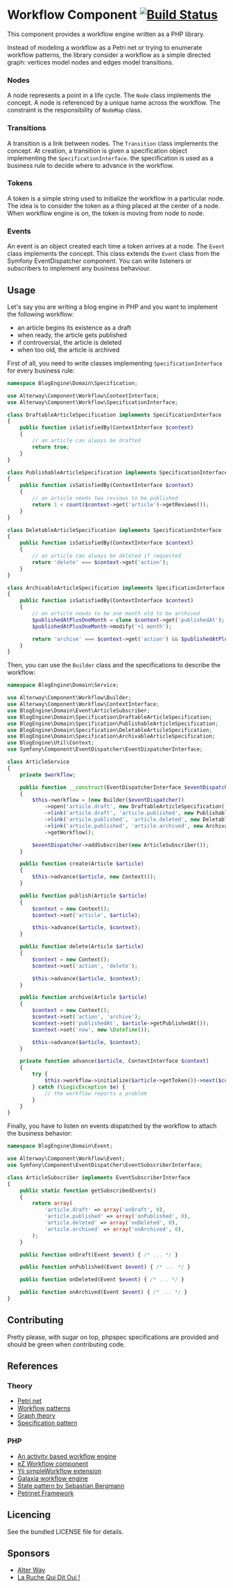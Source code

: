 # Workflow Component [![Build Status](https://travis-ci.org/alterway/component-workflow.png?branch=master)](https://travis-ci.org/alterway/component-workflow)

This component provides a workflow engine written as a PHP library.

Instead of modeling a workflow as a Petri net or trying to enumerate workflow patterns, the library consider a workflow as a simple directed graph: vertices model nodes and edges model transitions.

### Nodes

A node represents a point in a life cycle.
The `Node` class implements the concept.
A node is referenced by a unique name across the workflow.
The constraint is the responsibility of `NodeMap` class.

### Transitions

A transition is a link between nodes.
The `Transition` class implements the concept.
At creation, a transition is given a specification object implementing the `SpecificationInterface`.
the specification is used as a business rule to decide where to advance in the workflow.

### Tokens

A token is a simple string used to initialize the workflow in a particular node.
The idea is to consider the token as a thing placed at the center of a node.
When workflow engine is on, the token is moving from node to node.

### Events

An event is an object created each time a token arrives at a node.
The `Event` class implements the concept.
This class extends the `Event` class from the Symfony EventDispatcher component.
You can write listeners or subscribers to implement any business behaviour.

## Usage

Let's say you are writing a blog engine in PHP and you want to implement the following workflow:
* an article begins its existence as a draft
* when ready, the article gets published
* if controversial, the article is deleted
* when too old, the article is archived

First of all, you need to write classes implementing `SpecificationInterface` for every business rule:
```php
namespace BlogEngine\Domain\Specification;

use Alterway\Component\Workflow\ContextInterface;
use Alterway\Component\Workflow\SpecificationInterface;

class DraftableArticleSpecification implements SpecificationInterface
{
    public function isSatisfiedBy(ContextInterface $context)
    {
        // an article can always be drafted
        return true;
    }
}

class PublishableArticleSpecification implements SpecificationInterface
{
    public function isSatisfiedBy(ContextInterface $context)
    {
        // an article needs two reviews to be published
        return 1 < count($context->get('article')->getReviews());
    }
}

class DeletableArticleSpecification implements SpecificationInterface
{
    public function isSatisfiedBy(ContextInterface $context)
    {
        // an article can always be deleted if requested
        return 'delete' === $context->get('action');
    }
}

class ArchivableArticleSpecification implements SpecificationInterface
{
    public function isSatisfiedBy(ContextInterface $context)
    {
        // an article needs to be one month old to be archived
        $publishedAtPlusOneMonth = clone $context->get('publishedAt');
        $publishedAtPlusOneMonth->modify('+1 month');

        return 'archive' === $context->get('action') && $publishedAtPlusOneMonth < $context->get('now');
    }
}
```

Then, you can use the `Builder` class and the specifications to describe the workflow:
```php
namespace BlogEngine\Domain\Service;

use Alterway\Component\Workflow\Builder;
use Alterway\Component\Workflow\ContextInterface;
use BlogEngine\Domain\Event\ArticleSubscriber;
use BlogEngine\Domain\Specification\DraftableArticleSpecification;
use BlogEngine\Domain\Specification\PublishableArticleSpecification;
use BlogEngine\Domain\Specification\DeletableArticleSpecification;
use BlogEngine\Domain\Specification\ArchivableArticleSpecification;
use BlogEngine\Util\Context;
use Symfony\Component\EventDispatcher\EventDispatcherInterface;

class ArticleService
{
    private $workflow;

    public function __construct(EventDispatcherInterface $eventDispatcher)
    {
        $this->workflow = (new Builder($eventDispatcher))
            ->open('article.draft', new DraftableArticleSpecification())
            ->link('article.draft', 'article.published', new PublishableArticleSpecification())
            ->link('article.published', 'article.deleted', new DeletableArticleSpecification())
            ->link('article.published', 'article.archived', new ArchivableArticleSpecification())
            ->getWorkflow();

        $eventDispatcher->addSubscriber(new ArticleSubscriber());
    }

    public function create(Article $article)
    {
        $this->advance($article, new Context());
    }

    public function publish(Article $article)
    {
        $context = new Context();
        $context->set('article', $article);

        $this->advance($article, $context);
    }

    public function delete(Article $article)
    {
        $context = new Context();
        $context->set('action', 'delete');

        $this->advance($article, $context);
    }

    public function archive(Article $article)
    {
        $context = new Context();
        $context->set('action', 'archive');
        $context->set('publishedAt', $article->getPublishedAt());
        $context->set('now', new \DateTime());

        $this->advance($article, $context);
    }

    private function advance($article, ContextInterface $context)
    {
        try {
            $this->workflow->initialize($article->getToken())->next($context);
        } catch (\LogicException $e) {
            // the workflow reports a problem
        }
    }
}
```

Finally, you have to listen on events dispatched by the workflow to attach the business behavior:
```php
namespace BlogEngine\Domain\Event;

use Alterway\Component\Workflow\Event;
use Symfony\Component\EventDispatcher\EventSubscriberInterface;

class ArticleSubscriber implements EventSubscriberInterface
{
    public static function getSubscribedEvents()
    {
        return array(
            'article.draft' => array('onDraft', 0),
            'article.published' => array('onPublished', 0),
            'article.deleted' => array('onDeleted', 0),
            'article.archived' => array('onArchived', 0),
        );
    }

    public function onDraft(Event $event) { /* ... */ }

    public function onPublished(Event $event) { /* ... */ }

    public function onDeleted(Event $event) { /* ... */ }

    public function onArchived(Event $event) { /* ... */ }
}
```

## Contributing

Pretty please, with sugar on top, phpspec specifications are provided and should be green when contributing code.

## References

### Theory

* [Petri net](http://en.wikipedia.org/wiki/Petri_net)
* [Workflow patterns](http://www.workflowpatterns.com/)
* [Graph theory](http://en.wikipedia.org/wiki/Graph_theory)
* [Specification pattern](http://en.wikipedia.org/wiki/Specification_pattern)

### PHP

* [An activity based workflow engine](http://www.tonymarston.net/php-mysql/workflow.html)
* [eZ Workflow component](http://www.ezcomponents.org/docs/api/latest/introduction_Workflow.html)
* [Yii simpleWorkflow extension](http://www.yiiframework.com/extension/simpleworkflow/)
* [Galaxia workflow engine](http://workflow.tikiwiki.org/tiki-index.php?page=homepage)
* [State pattern by Sebastian Bergmann](https://github.com/sebastianbergmann/state)
* [Petrinet Framework](https://github.com/florianv/petrinet)

## Licencing

See the bundled LICENSE file for details.

## Sponsors

* [Alter Way](http://www.alterway.fr)
* [La Ruche Qui Dit Oui !](http://www.laruchequiditoui.fr)
